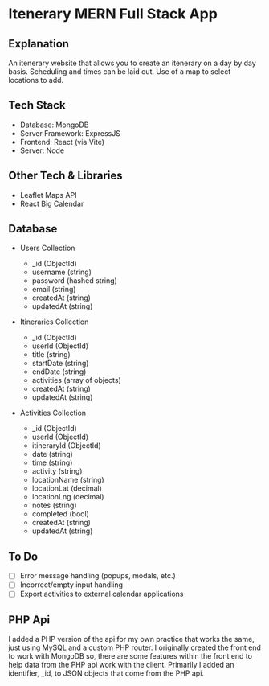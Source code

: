 # Itenerary MERN Full Stack App

## Explanation

An itenerary website that allows you to create an itenerary on a day by day basis. Scheduling and times can be laid out. Use of a map to select locations to add.

## Tech Stack

- Database: MongoDB
- Server Framework: ExpressJS
- Frontend: React (via Vite)
- Server: Node

## Other Tech & Libraries

- Leaflet Maps API
- React Big Calendar

## Database

- Users Collection

  - \_id (ObjectId)
  - username (string)
  - password (hashed string)
  - email (string)
  - createdAt (string)
  - updatedAt (string)

- Itineraries Collection

  - \_id (ObjectId)
  - userId (ObjectId)
  - title (string)
  - startDate (string)
  - endDate (string)
  - activities (array of objects)
  - createdAt (string)
  - updatedAt (string)

- Activities Collection

  - \_id (ObjectId)
  - userId (ObjectId)
  - itineraryId (ObjectId)
  - date (string)
  - time (string)
  - activity (string)
  - locationName (string)
  - locationLat (decimal)
  - locationLng (decimal)
  - notes (string)
  - completed (bool)
  - createdAt (string)
  - updatedAt (string)

## To Do

- [ ] Error message handling (popups, modals, etc.)
- [ ] Incorrect/empty input handling
- [ ] Export activities to external calendar applications

## PHP Api

I added a PHP version of the api for my own practice that works the same, just using MySQL and a custom PHP router. I originally created the front end to work with MongoDB so, there are some features within the front end to help data from the PHP api work with the client. Primarily I added an identifier, _id, to JSON objects that come from the PHP api.
